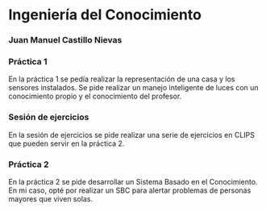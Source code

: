 # Ingeniería del Conocimiento

### Juan Manuel Castillo Nievas

### Práctica 1

En la práctica 1 se pedía realizar la representación de una casa y los sensores instalados. Se pide realizar un manejo inteligente de luces con un conocimiento propio y el conocimiento del profesor.

### Sesión de ejercicios

En la sesión de ejercicios se pide realizar una serie de ejercicios en CLIPS que pueden servir en la práctica 2.

### Práctica 2

En la práctica 2 se pide desarrollar un Sistema Basado en el Conocimiento. En mi caso, opté por realizar un SBC para alertar problemas de personas mayores que viven solas.
